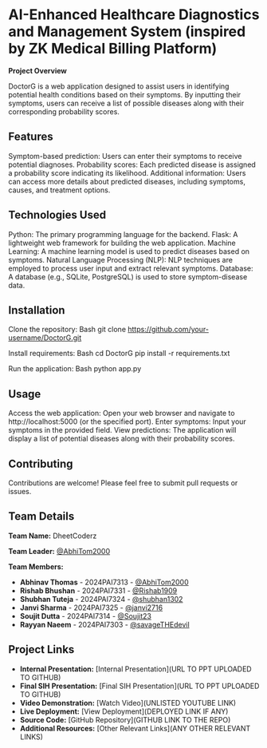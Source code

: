 # AI-Enhanced Healthcare Diagnostics and Management System (inspired by ZK Medical Billing Platform)
**Project Overview** 

DoctorG is a web application designed to assist users in identifying potential health conditions based on their symptoms. By inputting their symptoms, users can receive a list of possible diseases along with their corresponding probability scores.

## Features
Symptom-based prediction: Users can enter their symptoms to receive potential diagnoses.
Probability scores: Each predicted disease is assigned a probability score indicating its likelihood.
Additional information: Users can access more details about predicted diseases, including symptoms, causes, and treatment options.

## Technologies Used
Python: The primary programming language for the backend.
Flask: A lightweight web framework for building the web application.
Machine Learning: A machine learning model is used to predict diseases based on symptoms.
Natural Language Processing (NLP): NLP techniques are employed to process user input and extract relevant symptoms.
Database: A database (e.g., SQLite, PostgreSQL) is used to store symptom-disease data.

## Installation
Clone the repository:
Bash
git clone https://github.com/your-username/DoctorG.git


Install requirements:
Bash
cd DoctorG
pip install -r requirements.txt


Run the application:
Bash
python app.py


## Usage
Access the web application: Open your web browser and navigate to http://localhost:5000 (or the specified port).
Enter symptoms: Input your symptoms in the provided field.
View predictions: The application will display a list of potential diseases along with their probability scores.

## Contributing
Contributions are welcome! Please feel free to submit pull requests or issues.

## Team Details

**Team Name:** DheetCoderz

**Team Leader:** [@AbhiTom2000](https://github.com/AbhiTom2000)

**Team Members:**

- **Abhinav Thomas** - 2024PAI7313 - [@AbhiTom2000](https://github.com/AbhiTom2000)
- **Rishab Bhushan** - 2024PAI7331 - [@Rishab1909](https://github.com/Rishab1909)
- **Shubhan Tuteja** - 2024PAI7324 - [@shubhan1302](https://github.com/shubhan1302)
- **Janvi Sharma** - 2024PAI7325 - [@janvi2716](https://github.com/janvi2716)
- **Soujit Dutta** - 2024PAI7314 - [@Soujit23](https://github.com/Soujit23)
- **Rayyan Naeem** - 2024PAI7303 - [@savageTHEdevil](https://github.com/savageTHEdevil)

## Project Links

- **Internal Presentation:** [Internal Presentation](URL TO PPT UPLOADED TO GITHUB)
- **Final SIH Presentation:** [Final SIH Presentation](URL TO PPT UPLOADED TO GITHUB)
- **Video Demonstration:** [Watch Video](UNLISTED YOUTUBE LINK)
- **Live Deployment:** [View Deployment](DEPLOYED LINK IF ANY)
- **Source Code:** [GitHub Repository](GITHUB LINK TO THE REPO)
- **Additional Resources:** [Other Relevant Links](ANY OTHER RELEVANT LINKS)
